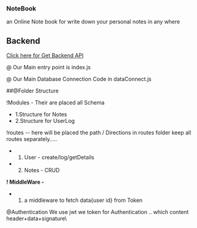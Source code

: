 ### NoteBook

an Online Note book for write down your personal notes in any where

## Backend

[Click here for Get Backend API](https://github.com/SouZe-San/BackEnd-for-NoteBook-site)


@ Our Main entry point is index.js

@ Our Main Database Connection Code in dataConnect.js

##@Folder Structure

  !Modules - Their are placed all Schema
  -  1.Structure for Notes
  - 2.Structure for UserLog

!routes -- here will be placed the path / Directions
in routes folder keep all routes separately..... 
- 1. User - create/log/getDetails 
- 2. Notes - CRUD

**! MiddleWare -**

- 1. a middleware to fetch data{user id} from Token

@Authentication
We use jwt we token for Authentication .. which content header+data+signature\



